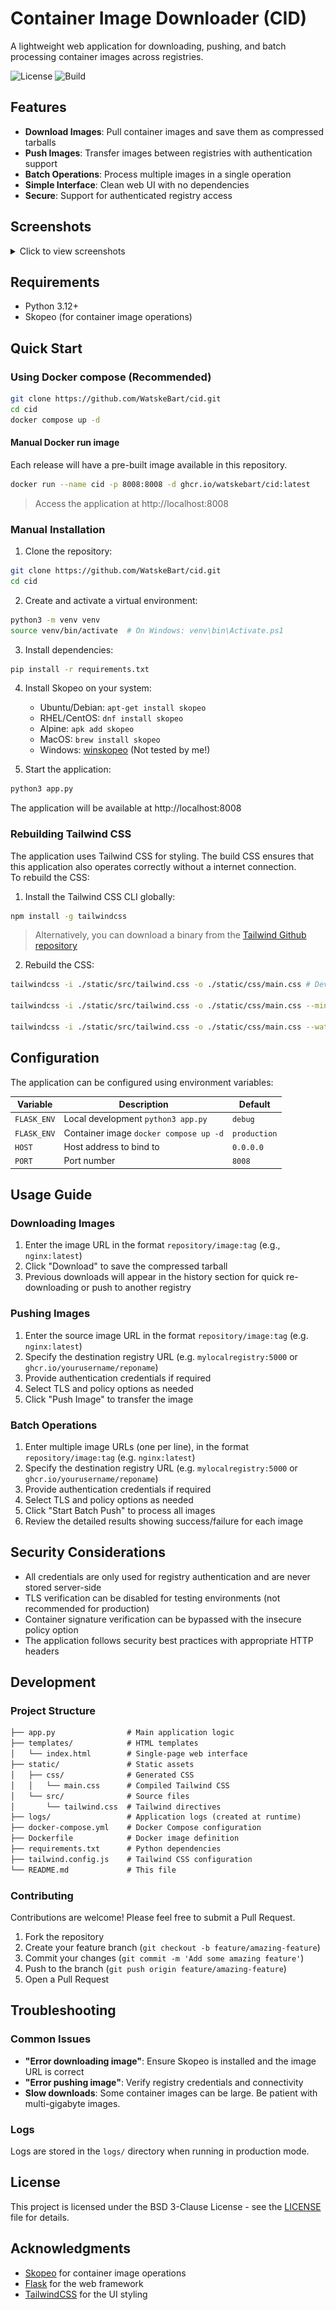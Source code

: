 # Container Image Downloader (CID)

A lightweight web application for downloading, pushing, and batch processing container images across registries.

![License](https://img.shields.io/badge/license-BSD--3--Clause-blue)
![Build](https://github.com/WatskeBart/cid/actions/workflows/main.yml/badge.svg)

## Features

- **Download Images**: Pull container images and save them as compressed tarballs
- **Push Images**: Transfer images between registries with authentication support  
- **Batch Operations**: Process multiple images in a single operation
- **Simple Interface**: Clean web UI with no dependencies
- **Secure**: Support for authenticated registry access

## Screenshots

<details>
<summary>Click to view screenshots</summary>

![Light Mode](screenshots/cid_light.png)
![Dark Mode](screenshots/cid_dark.png)
![Download History](screenshots/cid_download_history.png)
![Push Images](screenshots/cid_image_push.png)
![Batch Operations](screenshots/cid_batch_push.png)

</details>

## Requirements

- Python 3.12+
- Skopeo (for container image operations)

## Quick Start

### Using Docker compose (Recommended)

```bash
git clone https://github.com/WatskeBart/cid.git
cd cid
docker compose up -d
```

#### Manual Docker run image

Each release will have a pre-built image available in this repository.

```bash
docker run --name cid -p 8008:8008 -d ghcr.io/watskebart/cid:latest
```

>Access the application at http://localhost:8008

### Manual Installation

1. Clone the repository:

```bash
git clone https://github.com/WatskeBart/cid.git
cd cid
```

2. Create and activate a virtual environment:

```bash
python3 -m venv venv
source venv/bin/activate  # On Windows: venv\bin\Activate.ps1
```

3. Install dependencies:

```bash
pip install -r requirements.txt
```

4. Install Skopeo on your system:

   - Ubuntu/Debian: `apt-get install skopeo`
   - RHEL/CentOS: `dnf install skopeo`
   - Alpine: `apk add skopeo`
   - MacOS: `brew install skopeo`
   - Windows: [winskopeo](https://github.com/passcod/winskopeo) (Not tested by me!)

5. Start the application:

```bash
python3 app.py
```

The application will be available at http://localhost:8008

### Rebuilding Tailwind CSS

The application uses Tailwind CSS for styling. The build CSS ensures that this application also operates correctly without a internet connection.\
To rebuild the CSS:

1. Install the Tailwind CSS CLI globally:

```bash
npm install -g tailwindcss
```

>Alternatively, you can download a binary from the [Tailwind Github repository](https://github.com/tailwindlabs/tailwindcss/releases)

2. Rebuild the CSS:

```bash
tailwindcss -i ./static/src/tailwind.css -o ./static/css/main.css # Development builds

tailwindcss -i ./static/src/tailwind.css -o ./static/css/main.css --minify # Production builds

tailwindcss -i ./static/src/tailwind.css -o ./static/css/main.css --watch # Development build with auto-reload on changes
```

## Configuration

The application can be configured using environment variables:

| Variable | Description | Default |
|----------|-------------|---------|
| `FLASK_ENV` | Local development `python3 app.py` | `debug` |
| `FLASK_ENV` | Container image `docker compose up -d` | `production` |
| `HOST` | Host address to bind to | `0.0.0.0` |
| `PORT` | Port number | `8008` |

## Usage Guide

### Downloading Images

1. Enter the image URL in the format `repository/image:tag` (e.g., `nginx:latest`)
2. Click "Download" to save the compressed tarball
3. Previous downloads will appear in the history section for quick re-downloading or push to another registry

### Pushing Images

1. Enter the source image URL in the format `repository/image:tag` (e.g. `nginx:latest`)
2. Specify the destination registry URL (e.g. `mylocalregistry:5000` or `ghcr.io/yourusername/reponame`)
3. Provide authentication credentials if required
4. Select TLS and policy options as needed
5. Click "Push Image" to transfer the image

### Batch Operations

1. Enter multiple image URLs (one per line), in the format `repository/image:tag` (e.g. `nginx:latest`)
2. Specify the destination registry URL (e.g. `mylocalregistry:5000` or `ghcr.io/yourusername/reponame`)
3. Provide authentication credentials if required
4. Select TLS and policy options as needed
5. Click "Start Batch Push" to process all images
6. Review the detailed results showing success/failure for each image

## Security Considerations

- All credentials are only used for registry authentication and are never stored server-side
- TLS verification can be disabled for testing environments (not recommended for production)
- Container signature verification can be bypassed with the insecure policy option
- The application follows security best practices with appropriate HTTP headers

## Development

### Project Structure

```markdown
├── app.py                # Main application logic
├── templates/            # HTML templates
│   └── index.html        # Single-page web interface
├── static/               # Static assets
│   ├── css/              # Generated CSS
│   │   └── main.css      # Compiled Tailwind CSS
│   └── src/              # Source files
│       └── tailwind.css  # Tailwind directives
├── logs/                 # Application logs (created at runtime)
├── docker-compose.yml    # Docker Compose configuration
├── Dockerfile            # Docker image definition
├── requirements.txt      # Python dependencies
├── tailwind.config.js    # Tailwind CSS configuration
└── README.md             # This file
```

### Contributing

Contributions are welcome! Please feel free to submit a Pull Request.

1. Fork the repository
2. Create your feature branch (`git checkout -b feature/amazing-feature`)
3. Commit your changes (`git commit -m 'Add some amazing feature'`)
4. Push to the branch (`git push origin feature/amazing-feature`)
5. Open a Pull Request

## Troubleshooting

### Common Issues

- **"Error downloading image"**: Ensure Skopeo is installed and the image URL is correct
- **"Error pushing image"**: Verify registry credentials and connectivity
- **Slow downloads**: Some container images can be large. Be patient with multi-gigabyte images.

### Logs

Logs are stored in the `logs/` directory when running in production mode.

## License

This project is licensed under the BSD 3-Clause License - see the [LICENSE](LICENSE) file for details.

## Acknowledgments

- [Skopeo](https://github.com/containers/skopeo) for container image operations
- [Flask](https://flask.palletsprojects.com/) for the web framework
- [TailwindCSS](https://tailwindcss.com/) for the UI styling